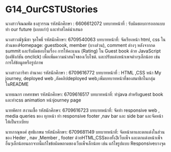 # G14_OurCSTUStories
นางสาวจิณณพัต ธงสุวรรณ
รหัสนักศึกษา : 6606612072
บทบาทหน้าที่ : รับผิดชอบการออกแบบ ทำ our future (แบบเก่า) และทำสไลด์นำเสนอ

นางสาวณัฐณิชา จุลโพธิ์
รหัสนักศึกษา: 6709540063
บทบาทหน้าที่: จัดเรียงหน้า html, css ในส่วนของHomepage: guestbook, member (บางส่วน), comment ต่างๆ หลังจากกด summit และรับผิดชอบในเรื่อง การให้คะแนน (Rating) ใน Guest book ด้วย JavaScript (แค่ฟังก์ชัน onclick) เพื่อเพิ่มความน่าสนใจของเว็บไซต์. และปรับแต่งหน้าเพจต่างๆเล็กน้อย เช่น การใส่ข้อมูลหรือรูปภาพ

นางสาวภวริศา อำนาคะ
รหัสนักศึกษา : 6709616772
บทบาทหน้าที่ : HTML ,CSS หน้า My journey, deployed web ,อัดคลิปdeployed web,เพิ่มบทบาทหน้าที่ของสมาชิกในกลุ่มในREADME

นายธณกร เทศทซพร
รหัสนักศึกษา: 6709616517
บทบาทหน้าที่: ทำjava สำหรับguest book และทำcss animation หน้าjourney page

นายพัศกร สงวนเชื้อ
รหัสนักศึกษา: 6709616723
บทบาทหน้าที่: จัดทำ responsive web , media queries  ของ ทุกหน้า ทำ responsive footer ,nav bar และ side bar ​ และจัดหน้าให้เป็นระเบียบ

นายภาณุพงศ์ สุทธิเกษม
รหัสนักศึกษา: 6709681149
บทบาทหน้าที่: จัดหน้าตาและตกแต่งในส่วนของ Heder , nav ,Member , footer ด้วยHTML,CSSของทั้ง3เว็บเพ็จ และตกแต่งหน้าเพ็จอื่นๆเล็กน้อยนอกจากนี้แก้ไขข้อผิดพลาดของเว็บเพ็จเล็กน้อย เช่น แก้ไขรูปแบบ Responsiveบางจุด
